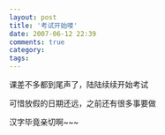 ```yaml
---
layout: post
title: '考试开始喽'
date: 2007-06-12 22:39
comments: true
category: 
tags:
---
```

    

课差不多都到尾声了，陆陆续续开始考试

可惜放假的日期还远，之前还有很多事要做

汉字毕竟亲切啊~~~
